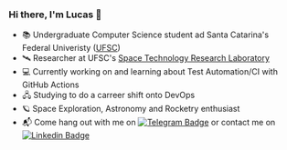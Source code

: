 ### Hi there, I'm Lucas 👋

- 📚 Undergraduate Computer Science student ad Santa Catarina's Federal Univeristy ([UFSC](cco.ufsc.br))
- 🛰 Researcher at UFSC's [Space Technology Research Laboratory](https://spacelab.ufsc.br/en/home/)
- 💻 Currently working on and learning about Test Automation/CI with GitHub Actions
- 🖧 Studying to do a carreer shift onto DevOps
- 🪐 Space Exploration, Astronomy and Rocketry enthusiast
- 📬 Come hang out with me on [![Telegram Badge](https://img.shields.io/badge/-Telegram-0088cc?style=flat-square&logo=Telegram&logoColor=white)](https://t.me/lzacchi) or contact me on [![Linkedin Badge](https://img.shields.io/badge/-LinkedIn-0e76a8?style=flat-square&logo=Linkedin&logoColor=white)](https://www.linkedin.com/in/lzacchi/) 
